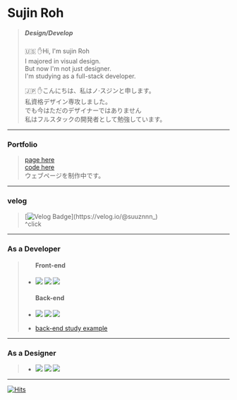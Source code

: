 # Sujin Roh
> ##### Design/Develop
> 
>🇺🇸
>✋Hi, I'm sujin Roh <br>
>I majored in visual design.<br>
>But now I'm not just designer.<br>
>I'm studying as a full-stack developer.<br>
>
>🇯🇵
>✋こんにちは、私はノ·スジンと申します。<br>
>私資格デザイン専攻しました。<br>
>でも今はただのデザイナーではありません<br>
>私はフルスタックの開発者として勉強しています。<br>
>
>
>
>
>
> 
>
>
>

---
### Portfolio
>
> <a href="https://suzin.dev/index.html/index.html"> page here</a> <br>
> <a href="https://github.com/SuzinRoh/Page"> code here </a> <br>
> ウェブページを制作中です。<br>
> 
>
>
>
---
### velog
> 
> [![Velog Badge](http://img.shields.io/badge/-Velog-20c997?style=flat&link=https://velog.io/@suuznnn_)](https://velog.io/@suuznnn_)  
>  ^click
> 
>










---
### As a Developer
>   <ul>
>      <h4>Front-end</h4>
>      <li><p float="center">
>      <img src="https://img.shields.io/badge/HTML5-E34F26?style=flat-square&logo=HTML5&logoColor=white"/>
>      <img src="https://img.shields.io/badge/CSS3-1572B6?style=flat-square&logo=CSS3&logoColor=white"/>
>      <img src="https://img.shields.io/badge/JavaScript-F7DF1E?style=flat-square&logo=JavaScript&logoColor=white"/>
>      </p>
>      <h4>Back-end</h4>
>      <li> <p><img src="https://img.shields.io/badge/Java-007396?style=flat-square&logo=Java&logoColor=white"/>
>      <img src="https://img.shields.io/badge/Oracle-F80000?style=flat-square&logo=Oracle&logoColor=white"/>
>      <img src="https://img.shields.io/badge/Spring-6DB33F?style=flat-square&logo=Spring&logoColor=white"/>
>      <!--<img src="https://img.shields.io/badge/Node.js-339933?style=flat-square&logo=Node.js&logoColor=white"/>--></p>
>      <li><a href="https://github.com/SuzinRoh/jslproject">back-end study example</a>
>    </ul>  
 ---

### As a Designer
>   <ul>
>   <li><p float="center">
>   <img src="https://img.shields.io/badge/Adobe_Illustrator-FF9A00?style=flatsquare&logo=AdobeIllustrator&logoColor=white"/>
>   <img src="https://img.shields.io/badge/Adobe_Photoshop-31A8FF?style=flat-square&logo=AdobePhotoshop&logoColor=white" />
>   <img src="https://img.shields.io/badge/Blender-F5792A?style=flat-square&logo=Blender&logoColor=white" /></p>
>   </ul>
>   
>
-------
>
>
>
[![Hits](https://hits.seeyoufarm.com/api/count/incr/badge.svg?url=https%3A%2F%2Fgithub.com%2FSuzinRoh&count_bg=%2379C83D&title_bg=%23555555&icon=&icon_color=%23E7E7E7&title=hits&edge_flat=true)](https://hits.seeyoufarm.com)

